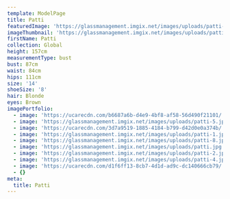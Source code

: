 ```yaml
---
template: ModelPage
title: Patti
featuredImage: 'https://glassmanagement.imgix.net/images/uploads/patti-6.jpg'
imageThumbnail: 'https://glassmanagement.imgix.net/images/uploads/patti.jpg'
firstName: Patti
collection: Global
height: 157cm
measurementType: bust
bust: 87cm
waist: 84cm
hips: 111cm
size: '14'
shoeSize: '8'
hair: Blonde
eyes: Brown
imagePortfolio:
  - image: 'https://ucarecdn.com/b6687a6b-d4e9-4bf8-af58-56d490f21101/'
  - image: 'https://glassmanagement.imgix.net/images/uploads/patti-5.jpg'
  - image: 'https://ucarecdn.com/3d7a9519-1885-4184-b799-d42d0e0a374b/'
  - image: 'https://glassmanagement.imgix.net/images/uploads/patti-1.jpg'
  - image: 'https://glassmanagement.imgix.net/images/uploads/patti-8.jpg'
  - image: 'https://glassmanagement.imgix.net/images/uploads/patti.jpg'
  - image: 'https://glassmanagement.imgix.net/images/uploads/patti-2.jpg'
  - image: 'https://glassmanagement.imgix.net/images/uploads/patti-4.jpg'
  - image: 'https://ucarecdn.com/d1f6ff13-8cb7-4d1d-ad9c-dc140666cb79/'
  - {}
meta:
  title: Patti
---
```


